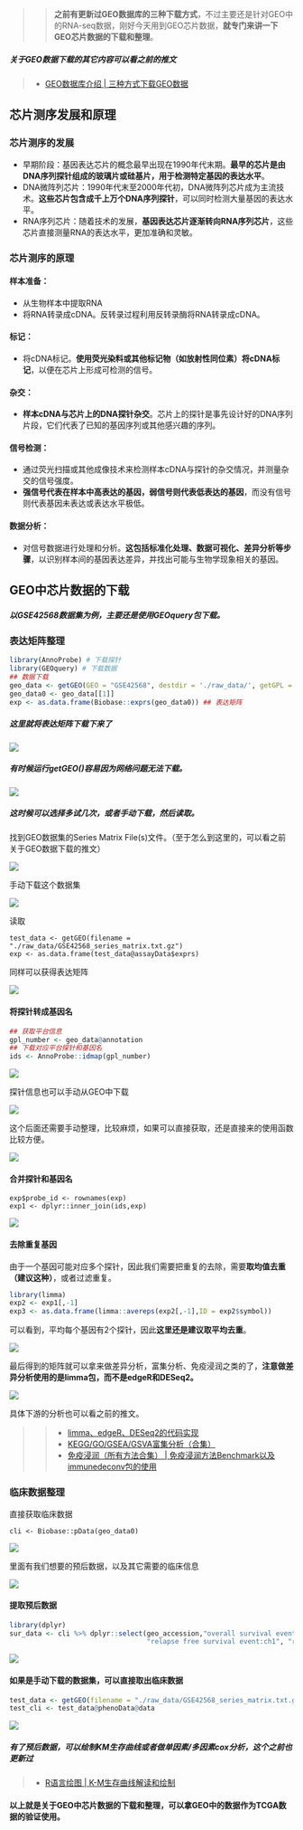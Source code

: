 >> **之前有更新过GEO数据库的三种下载方式**，不过主要还是针对GEO中的RNA-seq数据，刚好今天用到GEO芯片数据，**就专门来讲一下GEO芯片数据的下载和整理**。

##### 关于GEO数据下载的其它内容可以看之前的推文
> - [GEO数据库介绍 | 三种方式下载GEO数据](https://mp.weixin.qq.com/s?__biz=Mzg2NjYzNjQ4Ng==&mid=2247486294&idx=1&sn=b70aaa7ab76ec5c27ddf7afbf740b8ba&chksm=ce468cfff93105e9f60e5c304c2625a8f26ad0832c2f27cb9a8079bdf4e8121e537fad30aac3&scene=178&cur_album_id=2998422351119958020#rd)


## 芯片测序发展和原理
### 芯片测序的发展
- 早期阶段：基因表达芯片的概念最早出现在1990年代末期。**最早的芯片是由DNA序列探针组成的玻璃片或硅基片，用于检测特定基因的表达水平**。
- DNA微阵列芯片：1990年代末至2000年代初，DNA微阵列芯片成为主流技术。**这些芯片包含成千上万个DNA序列探针**，可以同时检测大量基因的表达水平。
- RNA序列芯片：随着技术的发展，**基因表达芯片逐渐转向RNA序列芯片**，这些芯片直接测量RNA的表达水平，更加准确和灵敏。
### 芯片测序的原理

#### 样本准备：
- 从生物样本中提取RNA
- 将RNA转录成cDNA。反转录过程利用反转录酶将RNA转录成cDNA。
#### 标记：
- 将cDNA标记。**使用荧光染料或其他标记物（如放射性同位素）将cDNA标记**，以便在芯片上形成可检测的信号。
#### 杂交：
- **样本cDNA与芯片上的DNA探针杂交**。芯片上的探针是事先设计好的DNA序列片段，它们代表了已知的基因序列或其他感兴趣的序列。
#### 信号检测：
- 通过荧光扫描或其他成像技术来检测样本cDNA与探针的杂交情况，并测量杂交的信号强度。
- **强信号代表在样本中高表达的基因，弱信号则代表低表达的基因**，而没有信号则代表基因未表达或表达水平极低。
#### 数据分析：
- 对信号数据进行处理和分析。**这包括标准化处理、数据可视化、差异分析等步骤**，以识别样本间的基因表达差异，并找出可能与生物学现象相关的基因。

## GEO中芯片数据的下载 

##### 以GSE42568数据集为例，主要还是使用GEOquery包下载。

### 表达矩阵整理

```r
library(AnnoProbe) # 下载探针
library(GEOquery) # 下载数据
## 数据下载
geo_data <- getGEO(GEO = "GSE42568", destdir = './raw_data/', getGPL = F)
geo_data0 <- geo_data[[1]]
exp <- as.data.frame(Biobase::exprs(geo_data0)) ## 表达矩阵
```
##### 这里就将表达矩阵下载下来了

![](https://files.mdnice.com/user/23696/8a4e9992-d514-4321-a202-9b4f80d83770.png)

##### 有时候运行getGEO()容易因为网络问题无法下载。

![](https://files.mdnice.com/user/23696/11978910-19c7-44f3-815f-a27e9c8a70c4.png)

##### 这时候可以选择多试几次，或者手动下载，然后读取。

找到GEO数据集的Series Matrix File(s)文件。（至于怎么到这里的，可以看之前关于GEO数据下载的推文）

![](https://files.mdnice.com/user/23696/399c0be8-3382-42b6-b296-77a109b1ed7d.png)

手动下载这个数据集

![](https://files.mdnice.com/user/23696/1ac5e0d3-df16-4f53-a349-d29e23495619.png)

读取
```
test_data <- getGEO(filename = "./raw_data/GSE42568_series_matrix.txt.gz")
exp <- as.data.frame(test_data@assayData$exprs)
```
同样可以获得表达矩阵

![](https://files.mdnice.com/user/23696/3b3be4c0-6be8-450d-99c1-33c9c328c60f.png)

#### 将探针转成基因名

```r
## 获取平台信息
gpl_number <- geo_data@annotation
## 下载对应平台探针和基因名
ids <- AnnoProbe::idmap(gpl_number)
```

![](https://files.mdnice.com/user/23696/ae0c4565-d2d1-43a8-8f18-0005ad6d6b60.png)

探针信息也可以手动从GEO中下载

![](https://files.mdnice.com/user/23696/0fa006ed-0fea-45ed-b54e-37efa3212e62.png)

这个后面还需要手动整理，比较麻烦，如果可以直接获取，还是直接来的使用函数比较方便。

![](https://files.mdnice.com/user/23696/0ac4b491-c548-4192-8ffa-28e703a42c91.png)





#### 合并探针和基因名
```
exp$probe_id <- rownames(exp)
exp1 <- dplyr::inner_join(ids,exp)
```

![](https://files.mdnice.com/user/23696/6f81a955-84e6-4da5-bbfa-43dbdd69b3e3.png)

#### 去除重复基因
由于一个基因可能对应多个探针，因此我们需要把重复的去除，需要**取均值去重（建议这种）**，或者过滤重复。

```r
library(limma)
exp2 <- exp1[,-1]
exp3 <- as.data.frame(limma::avereps(exp2[,-1],ID = exp2$symbol))
```
可以看到，平均每个基因有2个探针，因此**这里还是建议取平均去重**。

![](https://files.mdnice.com/user/23696/fba01156-5618-4e79-b1f0-fee79b161f92.png)

最后得到的矩阵就可以拿来做差异分析，富集分析、免疫浸润之类的了，**注意做差异分析使用的是limma包，而不是edgeR和DESeq2。**

![](https://files.mdnice.com/user/23696/b9dd4405-9202-46a6-84b6-78097b3067ca.png)

具体下游的分析也可以看之前的推文。
>> - [limma、edgeR、DESeq2的代码实现](https://mp.weixin.qq.com/s?__biz=Mzg2NjYzNjQ4Ng==&mid=2247489337&idx=2&sn=f4c0de81309eeb886191d2d6805d8db3&chksm=ce469090f9311986379f2e94b5f8b825a5b0aaa07874156a7932f0029fd8aa469ab72f33a327&scene=178&cur_album_id=2998422351119958020#rd)
>> - [KEGG/GO/GSEA/GSVA富集分析（合集）](https://mp.weixin.qq.com/s?__biz=Mzg2NjYzNjQ4Ng==&mid=2247486146&idx=1&sn=ff99a883f5a8c811e32909ee3fde930c&chksm=ce468d6bf931047d168b51cdb9b0aacffbce1b0dc83c3c5bd28658a36bbfc1a017d604d122c6&scene=178&cur_album_id=2998422351119958020#rd)
>> - [免疫浸润（所有方法合集） | 免疫浸润方法Benchmark以及immunedeconv包的使用](https://mp.weixin.qq.com/s?__biz=Mzg2NjYzNjQ4Ng==&mid=2247487310&idx=1&sn=3ebd32fc7ad44508a867998d5ff4c378&chksm=ce4688e7f93101f1e9b321146fe1539cee9e0c0d4796321a8ea95d987ff116ab606fd11f115b&scene=178&cur_album_id=2998422351119958020#rd)


### 临床数据整理
直接获取临床数据
```
cli <- Biobase::pData(geo_data0)
```
![](https://files.mdnice.com/user/23696/369fcb14-735c-444b-8066-0a8fd3e20247.png)

里面有我们想要的预后数据，以及其它需要的临床信息

![](https://files.mdnice.com/user/23696/62790e00-e017-4869-9bb5-301b0812584c.png)

#### 提取预后数据
```r
library(dplyr)
sur_data <- cli %>% dplyr::select(geo_accession,"overall survival event:ch1", "overall survival time_days:ch1",
                                  "relapse free survival event:ch1", "relapse free survival time_days:ch1")
```

![](https://files.mdnice.com/user/23696/346740c9-bc2a-4438-a1c5-83306d41f092.png)

#### 如果是手动下载的数据集，可以直接取出临床数据

```r
test_data <- getGEO(filename = "./raw_data/GSE42568_series_matrix.txt.gz")
test_cli <- test_data@phenoData@data
```

![](https://files.mdnice.com/user/23696/a4e3149d-8853-4237-966b-e0cc1067e340.png)


##### 有了预后数据，可以绘制KM生存曲线或者做单因素/多因素cox分析，这个之前也更新过
> - [R语言绘图 | K-M生存曲线解读和绘制](https://mp.weixin.qq.com/s?__biz=Mzg2NjYzNjQ4Ng==&mid=2247486260&idx=1&sn=95ba27ac1b2daffd9efc013116f6d547&chksm=ce468c9df931058b20f0caa82c21c033acfc837eba44c5a6a40981a608573ade86a8ea20cd3f&scene=178&cur_album_id=2998422351119958020#rd)

#### 以上就是关于GEO中芯片数据的下载和整理，可以拿GEO中的数据作为TCGA数据的验证使用。
